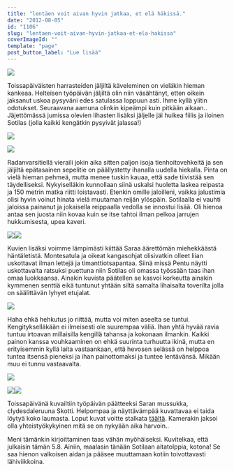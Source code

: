 ```yaml
---
title: "lentäen voit aivan hyvin jatkaa, et elä häkissä."
date: "2012-08-05"
id: "1106"
slug: "lentaen-voit-aivan-hyvin-jatkaa-et-ela-hakissa"
coverImageId: ""
template: "page"
post_button_label: "Lue lisää"
---
```


[![](images/IMG_8916.png)](http://4.bp.blogspot.com/-yhOpzSuKu1U/UB69OsYBkpI/AAAAAAAAA_k/BaTREfIscY8/s1600/IMG_8916.png)

  
Toissapäiväisten harrasteiden jäljiltä käveleminen on vieläkin hieman kankeaa. Helteisen työpäivän jäljiltä olin niin väsähtänyt, etten oikein jaksanut uskoa pysyväni edes satulassa loppuun asti. Ihme kyllä ylitin odotukset. Seuraavana aamuna olinkin kipeämpi kuin pitkään aikaan.. Jäjettömässä jumissa olevien lihasten lisäksi jäljelle jäi huikea fiilis ja iloinen Sotilas (jolla kaikki kengätkin pysyivät jalassa!)  
  

[![](images/IMG_9028.png)](http://3.bp.blogspot.com/-7t4C53lwTdM/UB69ICaWQJI/AAAAAAAAA_M/yYB65KNaGYw/s1600/IMG_9028.png)

  

[![](images/IMG_8982.png)](http://4.bp.blogspot.com/-QHHKEl3_X9o/UB69RDxo27I/AAAAAAAAA_s/yBp1K6rUVNI/s1600/IMG_8982.png)

  
Radanvarsitiellä vieraili jokin aika sitten paljon isoja tienhoitovehkeitä ja sen jäljiltä epätasainen sepelitie on päällystetty ihanalla uudella hiekalla. Pinta on vielä hieman pehmeä, mutta menee tuskin kauaa, että sade tiivistää sen täydelliseksi. Nykyiselläkin kunnollaan siinä uskalsi huoletta laskea reipasta ja 150 metrin matka riitti loistavasti. Etenkin omille jaloilleni, vaikka jalustimia olisi hyvin voinut hinata vielä muutaman reijän ylöspäin. Sotilaalla ei vauhti jaloissa painanut ja jokaisella reippaalla vedolla se innostui lisää. Oli hienoa antaa sen juosta niin kovaa kuin se itse tahtoi ilman pelkoa jarrujen hukkumisesta, upea kaveri.  
  

[![](images/IMG_8853.png)](http://2.bp.blogspot.com/-hSSrnZVlcw4/UB69XZT0OdI/AAAAAAAAA_8/vmosNhAU7Z8/s1600/IMG_8853.png)[![](images/IMG_8901.png)](http://1.bp.blogspot.com/-mz1JW4H5zO4/UB69NC7nr9I/AAAAAAAAA_c/BX1bRClj15g/s1600/IMG_8901.png)

  
Kuvien lisäksi voimme lämpimästi kiittää Saraa äärettömän miehekkäästä häntäletistä. Montesatula ja oikeat kangasohjat olisivatkin olleet liian uskottavat ilman lettejä ja timanttiotsapantaa. Siinä missä Pentu näytti uskottavalta ratsuksi puettuna niin Sotilas oli omassa työssään taas ihan omaa luokkaansa. Ainakin kuvista päätellen se kasvoi korkeutta ainakin kymmenen senttiä eikä tuntunut yhtään siltä samalta lihaisalta toverilta jolla on säälittävän lyhyet etujalat.  
  

[![](images/jee2.png)](http://1.bp.blogspot.com/-Jh3wGT86EFY/UB69JtaqgbI/AAAAAAAAA_U/PTfaxt_hl9I/s1600/jee2.png)

  
Haha ehkä hehkutus jo riittää, mutta voi miten aseelta se tuntui. Kengitykselläkään ei ilmeisesti ole suurempaa väliä. Ihan yhtä hyvää ravia tuntuu irtoavan millaisilla kengillä tahansa ja kokonaan ilmankin. Kaikki painon kanssa vouhkaaminen on ehkä suurinta turhuutta ikinä, mutta en erityisemmin kyllä laita vastaankaan, että hevosen selässä on helppoa tuntea itsensä pieneksi ja ihan painottomaksi ja tuntee lentävänsä. Mikään muu ei tunnu vastaavalta.  
  

[![](images/IMG_8605.png)](http://2.bp.blogspot.com/-pXEyPZOFtQM/UB69AJizo4I/AAAAAAAAA_E/8NTRv6qE82Y/s1600/IMG_8605.png)

[![](images/IMG_8742.png)](http://1.bp.blogspot.com/-GAtC3h5Q6pI/UB689EMCKlI/AAAAAAAAA-8/1Z0arV2OAXk/s1600/IMG_8742.png)[![](images/IMG_8704.png)](http://2.bp.blogspot.com/-VkGN_HfeIDc/UB686WD7T2I/AAAAAAAAA-0/mQZuf_PrMxA/s1600/IMG_8704.png)

  
Toissapäivänä kuvailtiin työpäivän päätteeksi Saran mussukka, clydesdaleruuna Skotti. Helpompaa ja näyttävämpää kuvattavaa ei taida löytyä koko laumasta. Loput kuvat voitte stalkata [täältä](http://maisaw.otukset.fi/kuvat/2012/Arclid+Scottish+Lad/). Kamerakin jaksoi olla yhteistyökykyinen mitä se on nykyään aika harvoin..  
  
Meni tämänkin kirjoittaminen taas vähän myöhäiseksi. Kuvitelkaa, että julkaisin tämän 5.8. Ainiin, maalasin tänään Sotilaan aitatolppia, kotona! Se saa hienon valkoisen aidan ja pääsee muuttamaan kotiin toivottavasti lähiviikkoina.
